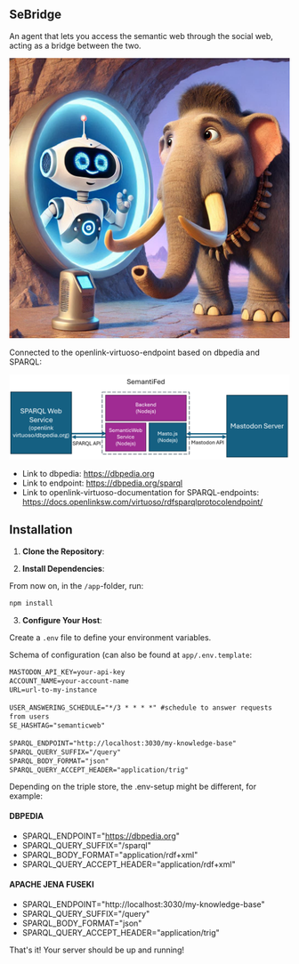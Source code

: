 ## SeBridge

An agent that lets you access the semantic web through the social web, acting as a bridge between the two.

![semanticbridgyfed_illustration.jpg](semanticbridgyfed_illustration.jpg)

Connected to the openlink-virtuoso-endpoint based on dbpedia and SPARQL:

![semanti_fed2.png](semanti_fed2.png)

- Link to dbpedia: https://dbpedia.org
- Link to endpoint: https://dbpedia.org/sparql
- Link to openlink-virtuoso-documentation for SPARQL-endpoints: https://docs.openlinksw.com/virtuoso/rdfsparqlprotocolendpoint/

## Installation

1. **Clone the Repository**:

2. **Install Dependencies**:

From now on, in the `/app`-folder, run:
   ```bash
   npm install
   ```

3. **Configure Your Host**:

Create a `.env` file to define your environment variables.

Schema of configuration (can also be found at `app/.env.template`:
```env
MASTODON_API_KEY=your-api-key
ACCOUNT_NAME=your-account-name
URL=url-to-my-instance
      
USER_ANSWERING_SCHEDULE="*/3 * * * *" #schedule to answer requests from users
SE_HASHTAG="semanticweb"
  
SPARQL_ENDPOINT="http://localhost:3030/my-knowledge-base"
SPARQL_QUERY_SUFFIX="/query"
SPARQL_BODY_FORMAT="json"
SPARQL_QUERY_ACCEPT_HEADER="application/trig"
```

Depending on the triple store, the .env-setup might be different, for example:

#### DBPEDIA
- SPARQL_ENDPOINT="https://dbpedia.org"
- SPARQL_QUERY_SUFFIX="/sparql"
- SPARQL_BODY_FORMAT="application/rdf+xml"
- SPARQL_QUERY_ACCEPT_HEADER="application/rdf+xml"

#### APACHE JENA FUSEKI
- SPARQL_ENDPOINT="http://localhost:3030/my-knowledge-base"
- SPARQL_QUERY_SUFFIX="/query"
- SPARQL_BODY_FORMAT="json"
- SPARQL_QUERY_ACCEPT_HEADER="application/trig"

That's it! Your server should be up and running!
